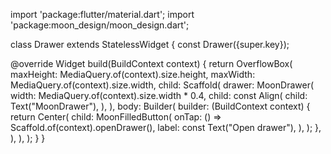 import 'package:flutter/material.dart';
import 'package:moon_design/moon_design.dart';

class Drawer extends StatelessWidget {
  const Drawer({super.key});

  @override
  Widget build(BuildContext context) {
    return OverflowBox(
      maxHeight: MediaQuery.of(context).size.height,
      maxWidth: MediaQuery.of(context).size.width,
      child: Scaffold(
        drawer: MoonDrawer(
          width: MediaQuery.of(context).size.width * 0.4,
          child: const Align(
            child: Text("MoonDrawer"),
          ),
        ),
        body: Builder(
          builder: (BuildContext context) {
            return Center(
              child: MoonFilledButton(
                onTap: () => Scaffold.of(context).openDrawer(),
                label: const Text("Open drawer"),
              ),
            );
          },
        ),
      ),
    );
  }
}